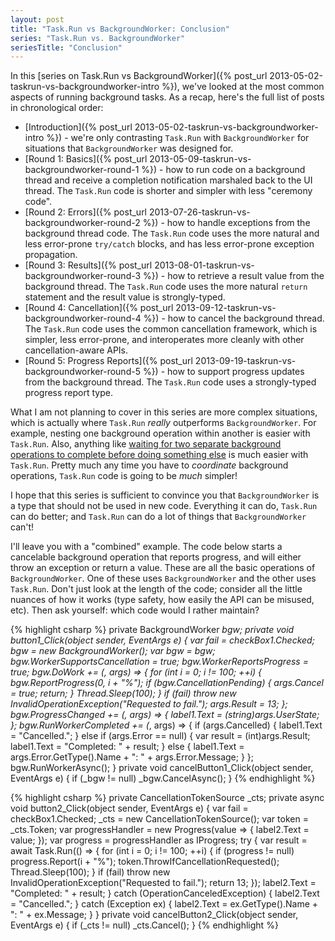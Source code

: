 ```yaml
---
layout: post
title: "Task.Run vs BackgroundWorker: Conclusion"
series: "Task.Run vs. BackgroundWorker"
seriesTitle: "Conclusion"
---
```

In this [series on Task.Run vs BackgroundWorker]({% post_url 2013-05-02-taskrun-vs-backgroundworker-intro %}), we've looked at the most common aspects of running background tasks. As a recap, here's the full list of posts in chronological order:

- [Introduction]({% post_url 2013-05-02-taskrun-vs-backgroundworker-intro %}) - we're only contrasting `Task.Run` with `BackgroundWorker` for situations that `BackgroundWorker` was designed for.
- [Round 1: Basics]({% post_url 2013-05-09-taskrun-vs-backgroundworker-round-1 %}) - how to run code on a background thread and receive a completion notification marshaled back to the UI thread. The `Task.Run` code is shorter and simpler with less "ceremony code".
- [Round 2: Errors]({% post_url 2013-07-26-taskrun-vs-backgroundworker-round-2 %}) - how to handle exceptions from the background thread code. The `Task.Run` code uses the more natural and less error-prone `try/catch` blocks, and has less error-prone exception propagation.
- [Round 3: Results]({% post_url 2013-08-01-taskrun-vs-backgroundworker-round-3 %}) - how to retrieve a result value from the background thread. The `Task.Run` code uses the more natural `return` statement and the result value is strongly-typed.
- [Round 4: Cancellation]({% post_url 2013-09-12-taskrun-vs-backgroundworker-round-4 %}) - how to cancel the background thread. The `Task.Run` code uses the common cancellation framework, which is simpler, less error-prone, and interoperates more cleanly with other cancellation-aware APIs.
- [Round 5: Progress Reports]({% post_url 2013-09-19-taskrun-vs-backgroundworker-round-5 %}) - how to support progress updates from the background thread. The `Task.Run` code uses a strongly-typed progress report type.

What I am not planning to cover in this series are more complex situations, which is actually where `Task.Run` _really_ outperforms `BackgroundWorker`. For example, nesting one background operation within another is easier with `Task.Run`. Also, anything like [waiting for two separate background operations to complete before doing something else](http://stackoverflow.com/questions/18659124/merging-the-results-of-two-background-workers-upon-completion/18659509#18659509) is much easier with `Task.Run`. Pretty much any time you have to _coordinate_ background operations, `Task.Run` code is going to be _much_ simpler!

I hope that this series is sufficient to convince you that `BackgroundWorker` is a type that should not be used in new code. Everything it can do, `Task.Run` can do better; and `Task.Run` can do a lot of things that `BackgroundWorker` can't!

I'll leave you with a "combined" example. The code below starts a cancelable background operation that reports progress, and will either throw an exception or return a value. These are all the basic operations of `BackgroundWorker`. One of these uses `BackgroundWorker` and the other uses `Task.Run`. Don't just look at the length of the code; consider all the little nuances of how it works (type safety, how easily the API can be misused, etc). Then ask yourself: which code would I rather maintain?

{% highlight csharp %}
private BackgroundWorker _bgw;
private void button1_Click(object sender, EventArgs e)
{
  var fail = checkBox1.Checked;
  _bgw = new BackgroundWorker();
  var bgw = _bgw;
  bgw.WorkerSupportsCancellation = true;
  bgw.WorkerReportsProgress = true;
  bgw.DoWork += (_, args) =>
  {
    for (int i = 0; i != 100; ++i)
    {
      bgw.ReportProgress(0, i + "%");
      if (bgw.CancellationPending)
      {
        args.Cancel = true;
        return;
      }
      Thread.Sleep(100);
    }
    if (fail)
      throw new InvalidOperationException("Requested to fail.");
    args.Result = 13;
  };
  bgw.ProgressChanged += (_, args) =>
  {
    label1.Text = (string)args.UserState;
  };
  bgw.RunWorkerCompleted += (_, args) =>
  {
    if (args.Cancelled)
    {
      label1.Text = "Cancelled.";
    }
    else if (args.Error == null)
    {
      var result = (int)args.Result;
      label1.Text = "Completed: " + result;
    }
    else
    {
      label1.Text = args.Error.GetType().Name + ": " + args.Error.Message;
    }
  };
  bgw.RunWorkerAsync();
}
private void cancelButton1_Click(object sender, EventArgs e)
{
  if (_bgw != null)
    _bgw.CancelAsync();
}
{% endhighlight %}

{% highlight csharp %}
private CancellationTokenSource _cts;
private async void button2_Click(object sender, EventArgs e)
{
  var fail = checkBox1.Checked;
  _cts = new CancellationTokenSource();
  var token = _cts.Token;
  var progressHandler = new Progress<string>(value =>
  {
    label2.Text = value;
  });
  var progress = progressHandler as IProgress<string>;
  try
  {
    var result = await Task.Run(() =>
    {
      for (int i = 0; i != 100; ++i)
      {
        if (progress != null)
          progress.Report(i + "%");
        token.ThrowIfCancellationRequested();
        Thread.Sleep(100);
      }
      if (fail)
        throw new InvalidOperationException("Requested to fail.");
      return 13;
    });
    label2.Text = "Completed: " + result;
  }
  catch (OperationCanceledException)
  {
    label2.Text = "Cancelled.";
  }
  catch (Exception ex)
  {
    label2.Text = ex.GetType().Name + ": " + ex.Message;
  }
}
private void cancelButton2_Click(object sender, EventArgs e)
{
  if (_cts != null)
    _cts.Cancel();
}
{% endhighlight %}